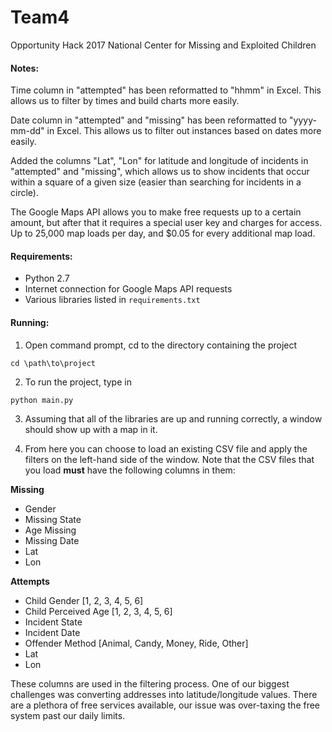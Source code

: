 # Team4

Opportunity Hack 2017
National Center for Missing and Exploited Children

#### Notes:

Time column in "attempted" has been reformatted to "hhmm" in Excel. This allows
us to filter by times and build charts more easily.

Date column in "attempted" and "missing" has been reformatted to "yyyy-mm-dd" 
in Excel. This allows us to filter out instances based on dates more easily.

Added the columns "Lat", "Lon" for latitude and longitude of incidents in
"attempted" and "missing", which allows us to show incidents that occur within
a square of a given size (easier than searching for incidents in a circle).

The Google Maps API allows you to make free requests up to a certain amount,
but after that it requires a special user key and charges for access. Up to
25,000 map loads per day, and $0.05 for every additional map load.

#### Requirements:

* Python 2.7
* Internet connection for Google Maps API requests
* Various libraries listed in `requirements.txt`

#### Running:

1. Open command prompt, cd to the directory containing the project

`cd \path\to\project`

2. To run the project, type in

`python main.py`

3. Assuming that all of the libraries are up and running correctly, a window
should show up with a map in it.

4. From here you can choose to load an existing CSV file and apply the filters
on the left-hand side of the window. Note that the CSV files that you load
**must** have the following columns in them:

**Missing**
 * Gender
 * Missing State
 * Age Missing
 * Missing Date
 * Lat
 * Lon
 
**Attempts**
 * Child Gender [1, 2, 3, 4, 5, 6]
 * Child Perceived Age [1, 2, 3, 4, 5, 6]
 * Incident State
 * Incident Date
 * Offender Method [Animal, Candy, Money, Ride, Other]
 * Lat
 * Lon
 
These columns are used in the filtering process. One of our biggest challenges
was converting addresses into latitude/longitude values. There are a plethora
of free services available, our issue was over-taxing the free system past our
daily limits.
